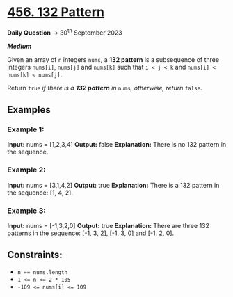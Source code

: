 # [456. 132 Pattern](https://leetcode.com/problems/132-pattern/)

**Daily Question** -> 30<sup>th</sup> September 2023

***Medium***


Given an array of `n` integers `nums`, a **132 pattern** is a subsequence of three integers `nums[i]`, `nums[j]` and `nums[k]` such that `i < j < k` and `nums[i] < nums[k] < nums[j]`.

Return `true` _if there is a **132 pattern** in_ `nums`_, otherwise, return_ `false`_._

## Examples
### **Example 1:**

**Input:** nums = [1,2,3,4]
**Output:** false
**Explanation:** There is no 132 pattern in the sequence.

### **Example 2:**

**Input:** nums = [3,1,4,2]
**Output:** true
**Explanation:** There is a 132 pattern in the sequence: [1, 4, 2].

### **Example 3:**

**Input:** nums = [-1,3,2,0]
**Output:** true
**Explanation:** There are three 132 patterns in the sequence: [-1, 3, 2], [-1, 3, 0] and [-1, 2, 0].

## **Constraints:**
- `n == nums.length`
- `1 <= n <= 2 * 105`
- `-109 <= nums[i] <= 109`
